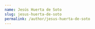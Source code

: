 ```yaml
---
name: Jesús Huerta de Soto
slug: jesus-huerta-de-soto
permalink: /author/jesus-huerta-de-soto
---
```

